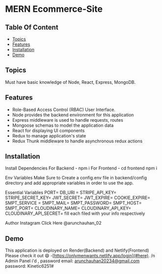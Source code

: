 # MERN Ecommerce-Site

## Table Of Content
- [Topics](#topics)
- [Features](Features)
- [Installation](#installation)
- [Demo](#demo)

## Topics
Must have basic knowledge of Node, React, Express, MongoDB.

## Features
- Role-Based Access Control (RBAC) User Interface.
- Node provides the backend environment for this application
- Express middleware is used to handle requests, routes
- Mongoose schemas to model the application data
- React for displaying UI components
- Redux to manage application's state
- Redux Thunk middleware to handle asynchronous redux actions

## Installation
Install Dependencies
For Backend - npm i
For Frontend - cd frontend  npm i

Env Variables
Make Sure to Create a config.env file in backend/config directory and add appropriate variables in order to use the app.

Essential Variables PORT= DB_URI = STRIPE_API_KEY= STRIPE_SECRET_KEY= JWT_SECRET= JWT_EXPIRE= COOKIE_EXPIRE= SMPT_SERVICE = SMPT_MAIL= SMPT_PASSWORD= SMPT_HOST= SMPT_PORT= CLOUDINARY_NAME= CLOUDINARY_API_KEY= CLOUDINARY_API_SECRET= fill each filed with your info respectively

Author
Instagram Click Here @arunchauhan_02

## Demo
This application is deployed on Render(Backend) and Netlify(Frontend) Please check it out 😄 -[https://onlymenwants.netlify.app/login](#here).
/n
Admin Panel i'd , password
email: arunchauhan20234@gmail.com
password: Kinetic6251#

